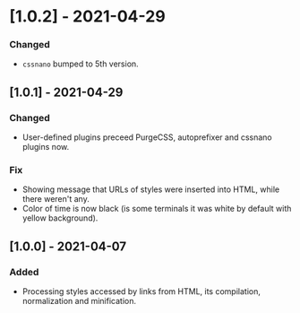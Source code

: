 # [1.0.2] - 2021-04-29

### Changed

- `cssnano` bumped to 5th version.

## [1.0.1] - 2021-04-29

### Changed

- User-defined plugins preceed PurgeCSS, autoprefixer and cssnano plugins now.

### Fix

- Showing message that URLs of styles were inserted into HTML, while there weren't any.
- Color of time is now black (is some terminals it was white by default with yellow background).

## [1.0.0] - 2021-04-07

### Added

- Processing styles accessed by links from HTML, its compilation, normalization and minification.
